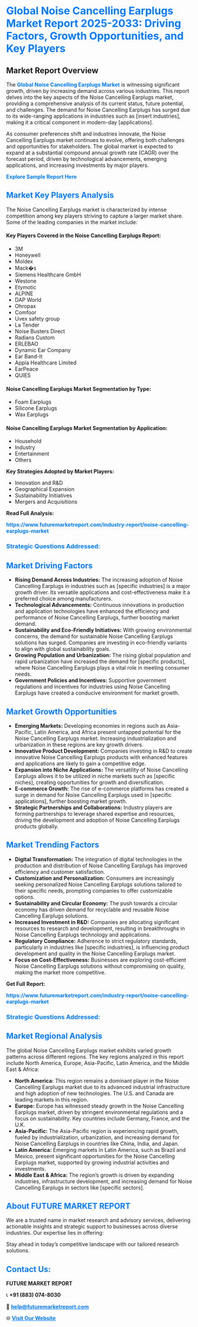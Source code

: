 <h1 style="color: #007BFF;">Global Noise Cancelling Earplugs Market Report 2025-2033: Driving Factors, Growth Opportunities, and Key Players</h1>

<section id="overview">
<h2>Market Report Overview</h2>
<p>The <a href="https://www.futuremarketreport.com/industry-report/noise-cancelling-earplugs-market" style="color: #007BFF; text-decoration: none;"><strong>Global Noise Cancelling Earplugs Market</strong></a> is witnessing significant growth, driven by increasing demand across various industries. This report delves into the key aspects of the Noise Cancelling Earplugs market, providing a comprehensive analysis of its current status, future potential, and challenges. The demand for Noise Cancelling Earplugs has surged due to its wide-ranging applications in industries such as [insert industries], making it a critical component in modern-day [applications].</p>
<p>As consumer preferences shift and industries innovate, the Noise Cancelling Earplugs market continues to evolve, offering both challenges and opportunities for stakeholders. The global market is expected to expand at a substantial compound annual growth rate (CAGR) over the forecast period, driven by technological advancements, emerging applications, and increasing investments by major players.</p>
</section>

<section id="overview">
<p><a href="https://www.futuremarketreport.com/request-sample/reportId=42927" style="color: #007BFF; text-decoration: none;"><strong>Explore Sample Report Here</strong></a></p>
</section>

<section id="key-players">
<h2 style="color: #007BFF;">Market Key Players Analysis</h2>
<p>The Noise Cancelling Earplugs market is characterized by intense competition among key players striving to capture a larger market share. Some of the leading companies in the market include:</p>
<h4>Key Players Covered in the Noise Cancelling Earplugs Report:</h4>
<ul><li>3M</li><li>Honeywell</li><li>Moldex</li><li>Mack�s</li><li>Siemens Healthcare GmbH</li><li>Westone</li><li>Etymotic</li><li>ALPINE</li><li>DAP World</li><li>Ohropax</li><li>Comfoor</li><li>Uvex safety group</li><li>La Tender</li><li>Noise Busters Direct</li><li>Radians Custom</li><li>ERLEBAO</li><li>Dynamic Ear Company</li><li>Ear Band-It</li><li>Appia Healthcare Limited</li><li>EarPeace</li><li>QUIES</li></ul>
<h4>Noise Cancelling Earplugs Market Segmentation by Type:</h4>
<ul><li>Foam Earplugs</li><li>Silicone Earplugs</li><li>Wax Earplugs</li></ul>

<h4>Noise Cancelling Earplugs Market Segmentation by Application:</h4>
<ul><li>Household</li><li>Industry</li><li>Entertainment</li><li>Others</li></ul>
<p><strong>Key Strategies Adopted by Market Players:</strong></p>
<ul>
<li>Innovation and R&D</li>
<li>Geographical Expansion</li>
<li>Sustainability Initiatives</li>
<li>Mergers and Acquisitions</li>
</ul>
</section>

<section>
<p><strong>Read Full Analysis: </strong></p><a href="https://www.futuremarketreport.com/industry-report/noise-cancelling-earplugs-market" style="color: #007BFF; text-decoration: none;"><strong>https://www.futuremarketreport.com/industry-report/noise-cancelling-earplugs-market</strong></a>
<h3 style="color: #007BFF;">Strategic Questions Addressed:</h3>
</section>

<section id="driving-factors">
<h2 style="color: #007BFF;">Market Driving Factors</h2>
<ul>
<li><strong>Rising Demand Across Industries:</strong> The increasing adoption of Noise Cancelling Earplugs in industries such as [specific industries] is a major growth driver. Its versatile applications and cost-effectiveness make it a preferred choice among manufacturers.</li>
<li><strong>Technological Advancements:</strong> Continuous innovations in production and application technologies have enhanced the efficiency and performance of Noise Cancelling Earplugs, further boosting market demand.</li>
<li><strong>Sustainability and Eco-Friendly Initiatives:</strong> With growing environmental concerns, the demand for sustainable Noise Cancelling Earplugs solutions has surged. Companies are investing in eco-friendly variants to align with global sustainability goals.</li>
<li><strong>Growing Population and Urbanization:</strong> The rising global population and rapid urbanization have increased the demand for [specific products], where Noise Cancelling Earplugs plays a vital role in meeting consumer needs.</li>
<li><strong>Government Policies and Incentives:</strong> Supportive government regulations and incentives for industries using Noise Cancelling Earplugs have created a conducive environment for market growth.</li>
</ul>
</section>

<section id="growth-opportunities">
<h2 style="color: #007BFF;">Market Growth Opportunities</h2>
<ul>
<li><strong>Emerging Markets:</strong> Developing economies in regions such as Asia-Pacific, Latin America, and Africa present untapped potential for the Noise Cancelling Earplugs market. Increasing industrialization and urbanization in these regions are key growth drivers.</li>
<li><strong>Innovative Product Development:</strong> Companies investing in R&D to create innovative Noise Cancelling Earplugs products with enhanced features and applications are likely to gain a competitive edge.</li>
<li><strong>Expansion into Niche Applications:</strong> The versatility of Noise Cancelling Earplugs allows it to be utilized in niche markets such as [specific niches], creating opportunities for growth and diversification.</li>
<li><strong>E-commerce Growth:</strong> The rise of e-commerce platforms has created a surge in demand for Noise Cancelling Earplugs used in [specific applications], further boosting market growth.</li>
<li><strong>Strategic Partnerships and Collaborations:</strong> Industry players are forming partnerships to leverage shared expertise and resources, driving the development and adoption of Noise Cancelling Earplugs products globally.</li>
</ul>
</section>

<section id="trending-factors">
<h2 style="color: #007BFF;">Market Trending Factors</h2>
<ul>
<li><strong>Digital Transformation:</strong> The integration of digital technologies in the production and distribution of Noise Cancelling Earplugs has improved efficiency and customer satisfaction.</li>
<li><strong>Customization and Personalization:</strong> Consumers are increasingly seeking personalized Noise Cancelling Earplugs solutions tailored to their specific needs, prompting companies to offer customizable options.</li>
<li><strong>Sustainability and Circular Economy:</strong> The push towards a circular economy has driven demand for recyclable and reusable Noise Cancelling Earplugs solutions.</li>
<li><strong>Increased Investment in R&D:</strong> Companies are allocating significant resources to research and development, resulting in breakthroughs in Noise Cancelling Earplugs technology and applications.</li>
<li><strong>Regulatory Compliance:</strong> Adherence to strict regulatory standards, particularly in industries like [specific industries], is influencing product development and quality in the Noise Cancelling Earplugs market.</li>
<li><strong>Focus on Cost-Effectiveness:</strong> Businesses are exploring cost-efficient Noise Cancelling Earplugs solutions without compromising on quality, making the market more competitive.</li>
</ul>
</section>

<section>
<p><strong>Get Full Report: </strong></p><a href="https://www.futuremarketreport.com/industry-report/noise-cancelling-earplugs-market" style="color: #007BFF; text-decoration: none;"><strong>https://www.futuremarketreport.com/industry-report/noise-cancelling-earplugs-market</strong></a>
<h3 style="color: #007BFF;">Strategic Questions Addressed:</h3>
</section>


<section id="regional-analysis">
<h2 style="color: #007BFF;">Market Regional Analysis</h2>
<p>The global Noise Cancelling Earplugs market exhibits varied growth patterns across different regions. The key regions analyzed in this report include North America, Europe, Asia-Pacific, Latin America, and the Middle East & Africa:</p>
<ul>
<li><strong>North America:</strong> This region remains a dominant player in the Noise Cancelling Earplugs market due to its advanced industrial infrastructure and high adoption of new technologies. The U.S. and Canada are leading markets in this region.</li>
<li><strong>Europe:</strong> Europe has witnessed steady growth in the Noise Cancelling Earplugs market, driven by stringent environmental regulations and a focus on sustainability. Key countries include Germany, France, and the U.K.</li>
<li><strong>Asia-Pacific:</strong> The Asia-Pacific region is experiencing rapid growth, fueled by industrialization, urbanization, and increasing demand for Noise Cancelling Earplugs in countries like China, India, and Japan.</li>
<li><strong>Latin America:</strong> Emerging markets in Latin America, such as Brazil and Mexico, present significant opportunities for the Noise Cancelling Earplugs market, supported by growing industrial activities and investments.</li>
<li><strong>Middle East & Africa:</strong> The region’s growth is driven by expanding industries, infrastructure development, and increasing demand for Noise Cancelling Earplugs in sectors like [specific sectors].</li>
</ul>
</section>

<footer>
<h2 style="color: #007BFF;">About FUTURE MARKET REPORT</h2>
<p>We are a trusted name in market research and advisory services, delivering actionable insights and strategic support to businesses across diverse industries. Our expertise lies in offering:</p>

<p>Stay ahead in today’s competitive landscape with our tailored research solutions.</p>

<h2 style="color: #007BFF;">Contact Us:</h2>
<p><strong>FUTURE MARKET REPORT</strong></p>
<p>📞 <strong>+91 (883) 074-8030</strong></p>
<p>📧 <strong><a href="mailto:help@futuremarketreport.com" style="color: #007BFF;">help@futuremarketreport.com</a></strong></p>
<p>🌐 <strong><a href="https://www.futuremarketreport.com/" style="color: #007BFF;">Visit Our Website</a></strong></p>
</footer>